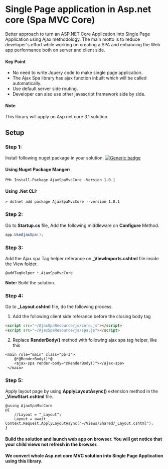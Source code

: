 # Single Page application in Asp.net core (Spa MVC Core)
Better approach to turn an ASP.NET Core Application Into Single Page Application using Ajax methodology.
The main motto is to reduce developer's effort while working on creating a SPA and 
enhancing the Web app performance both on server and client side.

#### Key Point
* No need to write Jquery code to make single page application.
* The Ajax Spa library has ajax function inbuilt which will be called automatically.
* Use default server side routing.
* Developer can also use other javascript framework side by side.

#### Note
This library will apply on Asp.net core 3.1 solution.

## Setup

### Step 1:
Install following nuget package in your solution.
[![Generic badge](https://img.shields.io/badge/Nuget-1.0.1-<COLOR>.svg)](https://www.nuget.org/packages/AjaxSpaMvcCore/1.0.1)

#### Using Nuget Package Manger:
```
PM> Install-Package AjaxSpaMvcCore -Version 1.0.1
```

#### Using .Net CLI:
```
> dotnet add package AjaxSpaMvcCore --version 1.0.1
```


### Step 2:
Go to **Startup.cs** file, Add the following middleware on **Configure** Method.
```C#
app.UseAjaxSpa();
```

### Step 3:
Add the Ajax spa Tag helper referance on **_ViewImports.cshtml** file inside the View folder.
```C#
@addTagHelper *,AjaxSpaMvcCore
```
**Note:** Build the solution. 

### Step 4:
Go to **_Layout.cshtml** file, do the following process.
1. Add the following client side referance before the closing body tag
```html
<script src="~/AjaxSpaResource/js/core.js"></script>
<script src="~/AjaxSpaResource/js/spa.js"></script>
```
2. Replace **RenderBody()** method with following ajax spa tag helper, like this
```razor
<main role="main" class="pb-3">
    @*@RenderBody()*@
    <ajax-spa render-body="@RenderBody()"></ajax-spa>
 </main>
```
### Step 5:
Apply layout page by using **ApplyLayoutAsync()** extension method in the **_ViewStart.cshtml** file.
```razor
@using AjaxSpaMvcCore
@{
    //Layout = "_Layout";
    Layout = await Context.Request.ApplyLayoutAsync("~/Views/Shared/_Layout.cshtml");
}

```

#### Build the solution and launch web app on browser. You will get notice that your child views not refresh in the browser.
#### We convert whole Asp.net core MVC solution into Single Page Application using this library. 

